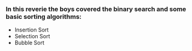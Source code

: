 ### In this reverie the boys covered the binary search and some basic sorting algorithms:
* Insertion Sort
* Selection Sort
* Bubble Sort
